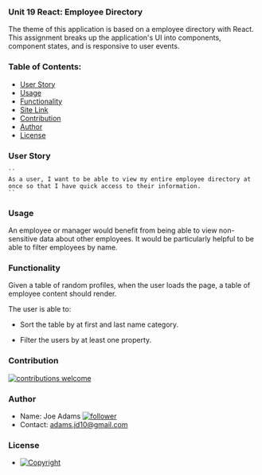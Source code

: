 ### Unit 19 React: Employee Directory

The theme of this application is based on a employee directory with React. This assignment breaks up the application's UI into components, component states, and is responsive to user events.
   
  ### Table of Contents:
  - [User Story](#user-story-speech_balloon)
  - [Usage](#usage)
  - [Functionality](#functionality)
  - [Site Link](#Site-Link)
  - [Contribution](#contribution-handshake)
  - [Author](#author)
  - [License](#license-trophy)
  
  ### User Story
    ``
    As a user, I want to be able to view my entire employee directory at once so that I have quick access to their information.
    ``
  
  ### Usage

An employee or manager would benefit from being able to view non-sensitive data about other employees. It would be particularly helpful to be able to filter employees by name.

### Functionality

Given a table of random profiles, when the user loads the page, a table of employee content should render. 

The user is able to:

  * Sort the table by at first and last name category.

  * Filter the users by at least one property.
  

 ### Contribution
 
 [![contributions welcome](https://img.shields.io/badge/contributions-welcome-brightgreen.svg?style=flat)](https://github.com/joeFunction/employeeDirectory/issues)
  
  
  ### 	Author 
   - Name: Joe Adams [![follower](https://img.shields.io/github/followers/joefunction?label=follower&style=social)](https://github.com/joeFunction)
   - Contact: adams.jd10@gmail.com 
  
  ### License
   - [![Copyright](https://img.shields.io/badge/Copyright-Joe-blue)](https://github.com/joeFunction)
  
